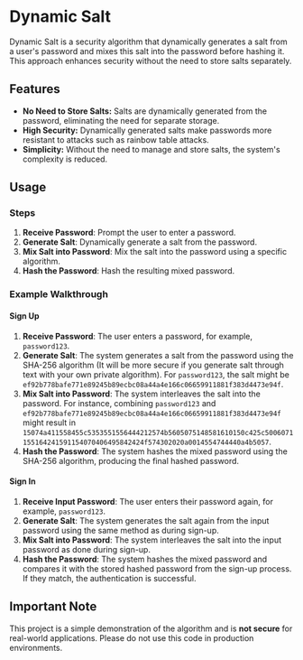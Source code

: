 # Dynamic Salt

Dynamic Salt is a security algorithm that dynamically generates a salt from a user's password and mixes this salt into the password before hashing it. This approach enhances security without the need to store salts separately.

## Features

- **No Need to Store Salts:** Salts are dynamically generated from the password, eliminating the need for separate storage.
- **High Security:** Dynamically generated salts make passwords more resistant to attacks such as rainbow table attacks.
- **Simplicity:** Without the need to manage and store salts, the system's complexity is reduced.

## Usage

### Steps

1. **Receive Password**: Prompt the user to enter a password.
2. **Generate Salt**: Dynamically generate a salt from the password.
3. **Mix Salt into Password**: Mix the salt into the password using a specific algorithm.
4. **Hash the Password**: Hash the resulting mixed password.

### Example Walkthrough

#### Sign Up

1. **Receive Password**: The user enters a password, for example, `password123`.
2. **Generate Salt**: The system generates a salt from the password using the SHA-256 algorithm (It will be more secure if you generate salt through text with your own private algorithm). For `password123`, the salt might be `ef92b778bafe771e89245b89ecbc08a44a4e166c06659911881f383d4473e94f`.
3. **Mix Salt into Password**: The system interleaves the salt into the password. For instance, combining `password123` and `ef92b778bafe771e89245b89ecbc08a44a4e166c06659911881f383d4473e94f` might result in `15074a411558455c5353551556444212574b5605075148581610150c425c5006071155164241591154070406495842424f574302020a0014554744440a4b5057`.
4. **Hash the Password**: The system hashes the mixed password using the SHA-256 algorithm, producing the final hashed password.

#### Sign In

1. **Receive Input Password**: The user enters their password again, for example, `password123`.
2. **Generate Salt**: The system generates the salt again from the input password using the same method as during sign-up.
3. **Mix Salt into Password**: The system interleaves the salt into the input password as done during sign-up.
4. **Hash the Password**: The system hashes the mixed password and compares it with the stored hashed password from the sign-up process. If they match, the authentication is successful.

## Important Note

This project is a simple demonstration of the algorithm and is **not secure** for real-world applications. Please do not use this code in production environments.
